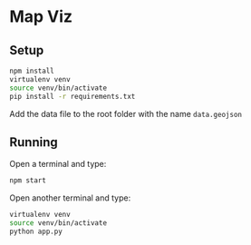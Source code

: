# Map Viz
## Setup

```sh
npm install
virtualenv venv
source venv/bin/activate
pip install -r requirements.txt
```

Add the data file to the root folder with the name `data.geojson`

## Running

Open a terminal and type:

```sh
npm start
```

Open another terminal and type:

```sh
virtualenv venv
source venv/bin/activate
python app.py
```